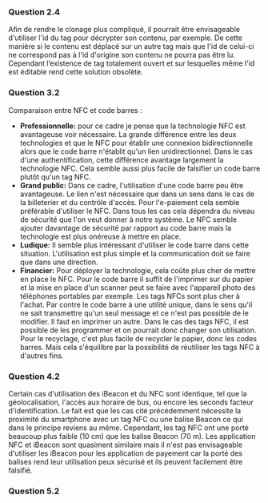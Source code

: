 ### Question 2.4

Afin de rendre le clonage plus compliqué, il pourrait être envisageable d'utiliser l'id du tag pour décrypter son contenu, par exemple. De cette manière si le contenu est déplacé sur un autre tag mais que l'id de celui-ci ne correspond pas à l'id d'origine son contenu ne pourra pas être lu. 
Cependant l’existence de tag totalement ouvert et sur lesquelles même l'id est éditable rend cette solution obsolète.

### Question 3.2

Comparaison entre NFC et code barres :

- **Professionnelle:** pour ce cadre je pense que la technologie NFC est avantageuse voir nécessaire. La grande différence entre les deux technologies et que le NFC pour établir une connexion bidirectionnelle alors que le code barre n'établit qu'un lien unidirectionnel. Dans le cas d'une authentification, cette différence avantage largement la technologie NFC. Cela semble aussi plus facile de falsifier un code barre plutôt qu'un tag NFC.
- **Grand public:** Dans ce cadre, l'utilisation d'une code barre peu être avantageuse. Le lien n'est nécessaire que dans un sens dans le cas de la billeterier et du contrôle d'accès. Pour l'e-paiement cela semble préférable d'utiliser le NFC. Dans tous les cas cela dépendra du niveau de sécurité que l'on veut donner à notre système. Le NFC semble ajouter davantage de sécurité par rapport au code barre mais la technologie est plus onéreuse à mettre en place.
- **Ludique:** Il semble plus intéressant d'utiliser le code barre dans cette situation. L'utilisation est plus simple et la communication doit se faire que dans une direction. 
- **Financier:** Pour déployer la technologie, cela coûte plus cher de mettre en place le NFC. Pour le code barre il suffit de l'imprimer sur du papier et la mise en place d'un scanner peut se faire avec l'appareil photo des téléphones portables par exemple. Les tags NFCs sont plus cher à l'achat. Par contre le code barre à une utilité unique, dans le sens qu'il ne sait transmettre qu'un seul message et ce n'est pas possible de le modifier. Il faut en imprimer un autre. Dans le cas des tags NFC, il est possible de les programmer et on pourrait donc changer son utilisation. Pour le recyclage, c'est plus facile de recycler le papier, donc les codes barres. Mais cela s'équilibre par la possibilité de réutiliser les tags NFC à d'autres fins.



### Question 4.2

Certain cas d'utilisation des iBeacon et du NFC sont identique, tel que la géolocalisation, l'accès aux horaire de bus, ou encore les seconds facteur d'identification. Le fait est que les cas cité précédemment nécessite la proximité du smartphone avec un tag NFC ou une balise Beacon ce qui dans le principe reviens au même. Cependant, les tag NFC ont une porté beaucoup plus faible (10 cm) que les balise Beacon (70 m).
Les application NFC et iBeacon sont quasiment similaire mais il n'est pas envisageable d'utiliser les iBeacon pour les application de payement car la porté des balises rend leur utilisation peux sécurisé et ils peuvent facilement être falsifié.

### Question 5.2 




